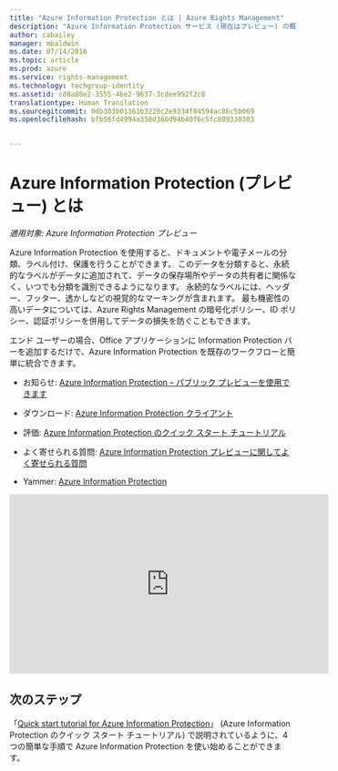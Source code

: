 ```yaml
---
title: "Azure Information Protection とは | Azure Rights Management"
description: "Azure Information Protection サービス (現在はプレビュー) の概要"
author: cabailey
manager: mbaldwin
ms.date: 07/14/2016
ms.topic: article
ms.prod: azure
ms.service: rights-management
ms.technology: techgroup-identity
ms.assetid: cd8a88e2-3555-4be2-9637-3cdee992f2c8
translationtype: Human Translation
ms.sourcegitcommit: 0db303b01361b3220c2e9334f84594ac86c5b069
ms.openlocfilehash: bfb56fd4994a358d366d94b40f6c5fc889330303


---
```


# Azure Information Protection (プレビュー) とは

*適用対象: Azure Information Protection プレビュー*

Azure Information Protection を使用すると、ドキュメントや電子メールの分類、ラベル付け、保護を行うことができます。 このデータを分類すると、永続的なラベルがデータに追加されて、データの保存場所やデータの共有者に関係なく、いつでも分類を識別できるようになります。 永続的なラベルには、ヘッダー、フッター、透かしなどの視覚的なマーキングが含まれます。 最も機密性の高いデータについては、Azure Rights Management の暗号化ポリシー、ID ポリシー、認証ポリシーを併用してデータの損失を防ぐこともできます。 

エンド ユーザーの場合、Office アプリケーションに Information Protection バーを追加するだけで、Azure Information Protection を既存のワークフローと簡単に統合できます。 

- お知らせ: [Azure Information Protection – パブリック プレビューを使用できます](https://blogs.technet.microsoft.com/enterprisemobility/2016/07/12/azure-information-protection-public-preview-available-now/)

- ダウンロード: [Azure Information Protection クライアント](https://www.microsoft.com/en-us/download/details.aspx?id=53018)

- 評価: [Azure Information Protection のクイック スタート チュートリアル](infoprotect-quick-start-tutorial.md) 

- よく寄せられる質問: [Azure Information Protection プレビューに関してよく寄せられる質問](faq.md)

- Yammer: [Azure Information Protection](https://www.yammer.com/askipteam/#/threads/inGroup?type=in_group&feedId=8652489&view=all)


<iframe width="560" height="315" src="https://www.youtube.com/embed/N9Ip0m6d3G0" frameborder="0" allowfullscreen></iframe>

## 次のステップ

「[Quick start tutorial for Azure Information Protection](infoprotect-quick-start-tutorial.md)」 (Azure Information Protection のクイック スタート チュートリアル) で説明されているように、4 つの簡単な手順で Azure Information Protection を使い始めることができます。


<!--HONumber=Jul16_HO3-->


